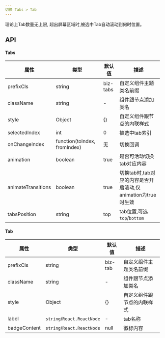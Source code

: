 ```yaml
---
切换 Tabs > Tab
---
```


理论上Tab数量无上限, 超出屏幕区域时,被选中Tab自动滚动到何时位置。

## API
#### Tabs
| 属性      | 类型    | 默认值       | 描述         |
|----------|---------|------------|--------------|
|prefixCls |string   |biz-tabs  | 自定义组件主题类名前缀|
|className | string  |-           |组件跟节点添加类名|
|style|Object|{}|自定义组件跟节点的内联样式|
|selectedIndex|int|0|被选中tab索引|
|onChangeIndex|function(toIndex, fromIndex)|无|切换回调|
|animation|boolean|true|是否可活动切换tab对应内容|
|animateTransitions|boolean|true|切换tab时,tab对应的内容是否开启滚动,仅animation为true时生效|
|tabsPosition|string|top|tab位置,可选`top`/`bottom`|

#### Tab
| 属性      | 类型    | 默认值       | 描述         |
|----------|---------|------------|--------------|
|prefixCls |string   |biz-tab  | 自定义组件主题类名前缀|
|className | string  |-           |组件跟节点添加类名|
|style|Object|{}|自定义组件跟节点的内联样式|
|label|`string`/`React.ReactNode`|-|tab名称|
|badgeContent|`string`/`React.ReactNode`|null|徽标内容|